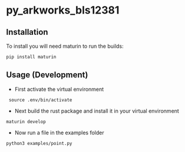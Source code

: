 # py_arkworks_bls12381

## Installation

To install you will need maturin to run the builds:

```
pip install maturin
```

## Usage (Development)

- First activate the virtual environment

```
 source .env/bin/activate
```

- Next build the rust package and install it in your virtual environment

```
maturin develop
```

- Now run a file in the examples folder

```
python3 examples/point.py
```